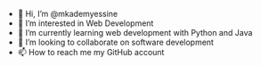 - 👋 Hi, I’m @mkademyessine
- 👀 I’m interested in Web Development
- 🌱 I’m currently learning web development with Python and Java
- 💞️ I’m looking to collaborate on software development
- 📫 How to reach me my GitHub account

<!---
mkademyessine/mkademyessine is a ✨ special ✨ repository because its `README.md` (this file) appears on your GitHub profile.
You can click the Preview link to take a look at your changes.
--->
